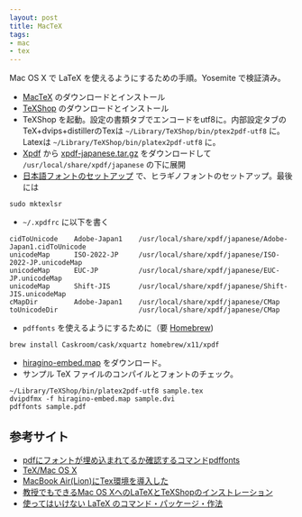 ```yaml
---
layout: post
title: MacTeX
tags:
- mac
- tex
---
```

Mac OS X で LaTeX を使えるようにするための手順。Yosemite で検証済み。

- [MacTeX](http://tug.org/mactex/) のダウンロードとインストール
- [TeXShop](http://darkwing.uoregon.edu/~koch/texshop/texshop.html) のダウンロードとインストール
- TeXShop を起動。設定の書類タブでエンコードをutf8に。内部設定タブのTeX+dvips+distillerのTexは ```~/Library/TeXShop/bin/ptex2pdf-utf8``` に。Latexは ```~/Library/TeXShop/bin/platex2pdf-utf8``` に。
- [Xpdf](http://www.foolabs.com/xpdf/download.html) から [xpdf-japanese.tar.gz](ftp://ftp.foolabs.com/pub/xpdf/xpdf-japanese.tar.gz) をダウンロードして ```/usr/local/share/xpdf/japanese``` の下に展開
- [日本語フォントのセットアップ](http://fugenji.org/~thomas/texlive-guide/font_setup.html) で、ヒラギノフォントのセットアップ。最後には

~~~
sudo mktexlsr
~~~

- ```~/.xpdfrc``` に以下を書く

~~~
cidToUnicode    Adobe-Japan1    /usr/local/share/xpdf/japanese/Adobe-Japan1.cidToUnicode
unicodeMap      ISO-2022-JP     /usr/local/share/xpdf/japanese/ISO-2022-JP.unicodeMap
unicodeMap      EUC-JP          /usr/local/share/xpdf/japanese/EUC-JP.unicodeMap
unicodeMap      Shift-JIS       /usr/local/share/xpdf/japanese/Shift-JIS.unicodeMap
cMapDir         Adobe-Japan1    /usr/local/share/xpdf/japanese/CMap
toUnicodeDir                    /usr/local/share/xpdf/japanese/CMap
~~~

- ```pdffonts``` を使えるようにするために（要 [Homebrew](http://brew.sh/index_ja.html))

~~~
brew install Caskroom/cask/xquartz homebrew/x11/xpdf
~~~

- [hiragino-embed.map](https://gist.github.com/nagae/1354092) をダウンロード。
- サンプル TeX ファイルのコンパイルとフォントのチェック。

~~~
~/Library/TeXShop/bin/platex2pdf-utf8 sample.tex
dvipdfmx -f hiragino-embed.map sample.dvi
pdffonts sample.pdf
~~~



## 参考サイト
- [pdfにフォントが埋め込まれてるか確認するコマンドpdffonts](http://ototorosama.hatenablog.com/entry/2013/02/14/055355)
- [TeX/Mac OS X](http://mizupc8.bio.mie-u.ac.jp/pukiwiki/index.php?TeX%2FMac%20OS%20X)
- [MacBook Air(Lion)にTex環境を導入した](http://d.hatena.ne.jp/takc923/20111103/1320284492)
- [教授でもできるMac OS XへのLaTeXとTeXShopのインストレーション](http://osksn2.hep.sci.osaka-u.ac.jp/~taku/osx/install_ptex.html)
- [使ってはいけない LaTeX のコマンド・パッケージ・作法](http://ichiro-maruta.blogspot.jp/2013/03/latex.html)
